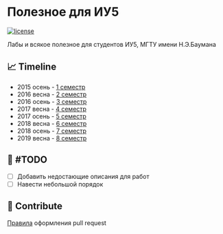 # Полезное для ИУ5

[![license](https://img.shields.io/github/license/mashape/apistatus.svg)]()

Лабы и всякое полезное для студентов ИУ5, МГТУ имени Н.Э.Баумана

## 📈 Timeline
* 2015 осень - [1 семестр](https://github.com/bestK1ngArthur/IU5/tree/master/Term%201/)
* 2016 весна - [2 семестр](https://github.com/bestK1ngArthur/IU5/tree/master/Term%202/)
* 2016 осень - [3 семестр](https://github.com/bestK1ngArthur/IU5/tree/master/Term%203/)
* 2017 весна - [4 семестр](https://github.com/bestK1ngArthur/IU5/tree/master/Term%204/)
* 2017 осень - [5 семестр](https://github.com/bestK1ngArthur/IU5/tree/master/Term%205/)
* 2018 весна - [6 семестр](https://github.com/bestK1ngArthur/IU5/tree/master/Term%206/)
* 2018 осень - [7 семестр](https://github.com/bestK1ngArthur/IU5/tree/master/Term%207/)
* 2019 весна - [8 семестр](https://github.com/bestK1ngArthur/IU5/tree/master/Term%208/)

## 🥁 #TODO
- [ ] Добавить недостающие описания для работ
- [ ] Навести небольшой порядок

## 📝 Contribute

[Правила](https://github.com/bestK1ngArthur/IU5/wiki/Pull-Request) оформления pull request
